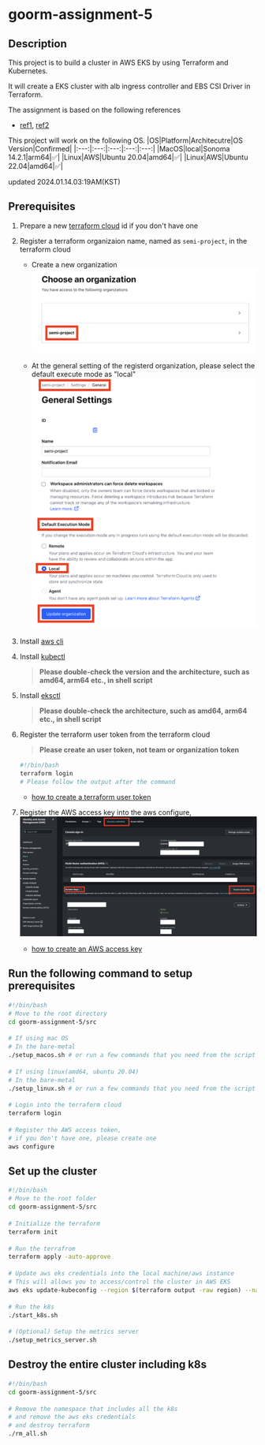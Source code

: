 # goorm-assignment-5

## Description
This project is to build a cluster in AWS EKS by using Terraform and Kubernetes. 

It will create a EKS cluster with alb ingress controller and EBS CSI Driver in Terraform.

The assignment is based on the following references

* [ref1](https://andrewtarry.com/posts/terraform-eks-alb-setup-updated/), [ref2](https://developer.hashicorp.com/terraform/tutorials/kubernetes/eks)
    

This project will work on the following OS.
|OS|Platform|Architecutre|OS Version|Confirmed|
|:---:|:---:|:---:|:---:|:---:|
|MacOS|local|Sonoma 14.2.1|arm64|:white_check_mark:|
|Linux|AWS|Ubuntu 20.04|amd64|:white_check_mark:|
|Linux|AWS|Ubuntu 22.04|amd64|:white_check_mark:|

updated 2024.01.14.03:19AM(KST)


## Prerequisites

1. Prepare a new [terraform cloud](https://app.terraform.io/session) id if you don't have one

2. Register a terraform organizaion name, named as `semi-project`, in the terraform cloud
    
    - Create a new organization
    ![organization list](/pics/tf-cloud-01.png)

    - At the general setting of the registerd organization, please select the default execute mode as "local"
    ![default execute mode](/pics/tf-cloud-02.png)

3. Install [aws cli](https://docs.aws.amazon.com/cli/latest/userguide/getting-started-install.html)

4. Install [kubectl](https://docs.aws.amazon.com/eks/latest/userguide/install-kubectl.html)
    > **Please double-check the version and the architecture, such as amd64, arm64 etc., in shell script**

6. Install [eksctl](https://docs.aws.amazon.com/eks/latest/userguide/getting-started-eksctl.html)
    > **Please double-check the architecture, such as amd64, arm64 etc., in shell script**

7. Register the terraform user token from the terraform cloud
    > **Please create an user token, not team or organization token**

    ```bash
    #!/bin/bash
    terraform login
    # Please follow the output after the command
    ```

    - [how to create a terraform user token](https://developer.hashicorp.com/terraform/tutorials/cloud-get-started/cloud-login)

8. Register the AWS access key into the aws configure,
    ![aws access key](/pics/tf-cloud-03.png)
    - [how to create an AWS access key](https://docs.aws.amazon.com/IAM/latest/UserGuide/id_credentials_access-keys.html#Using_CreateAccessKey_CLIAPI)

## Run the following command to setup prerequisites

```bash
#!/bin/bash
# Move to the root directory
cd goorm-assignment-5/src

# If using mac OS
# In the bare-metal
./setup_macos.sh # or run a few commands that you need from the script file

# If using linux(amd64, ubuntu 20.04)
# In the bare-metal
./setup_linux.sh # or run a few commands that you need from the script file

# Login into the terraform cloud
terraform login

# Register the AWS access token,
# if you don't have one, please create one
aws configure
```

## Set up the cluster

```bash
#!/bin/bash
# Move to the root folder
cd goorm-assignment-5/src

# Initialize the terraform
terraform init

# Run the terrafrom
terraform apply -auto-approve

# Update aws eks credentials into the local machine/aws instance
# This will allows you to access/control the cluster in AWS EKS
aws eks update-kubeconfig --region $(terraform output -raw region) --name $(terraform output -raw cluster_name)

# Run the k8s
./start_k8s.sh

# (Optional) Setup the metrics server
./setup_metrics_server.sh
```

## Destroy the entire cluster including k8s

```bash
#!/bin/bash
cd goorm-assignment-5/src

# Remove the namespace that includes all the k8s
# and remove the aws eks credentials
# and destroy terraform
./rm_all.sh
```

